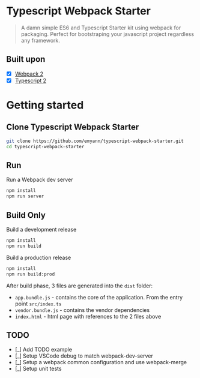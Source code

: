 # Typescript Webpack Starter
>A damn simple ES6 and Typescript Starter kit using webpack for packaging. Perfect for bootstraping your javascript project regardless any framework.

## Built upon

- [x] [Webpack 2](https://webpack.github.io/docs/roadmap.html#2)
- [x] [Typescript 2](https://blogs.msdn.microsoft.com/typescript/2016/07/11/announcing-typescript-2-0-beta/)

# Getting started

## Clone Typescript Webpack Starter
```bash
git clone https://github.com/emyann/typescript-webpack-starter.git
cd typescript-webpack-starter
```

## Run
Run a Webpack dev server 
```bash
npm install
npm run server
```

## Build Only
Build a development release
```bash
npm install
npm run build
```

Build a production release
```bash
npm install
npm run build:prod
```
After build phase, 3 files are generated into the `dist` folder:
- `app.bundle.js` - contains the core of the application. From the entry point `src/index.ts`
- `vendor.bundle.js` - contains the vendor dependencies
- `index.html` - html page with references to the 2 files above

## TODO

- [_] Add TODO example
- [_] Setup VSCode debug to match webpack-dev-server
- [_] Setup a webpack common configuration and use webpack-merge
- [_] Setup unit tests
